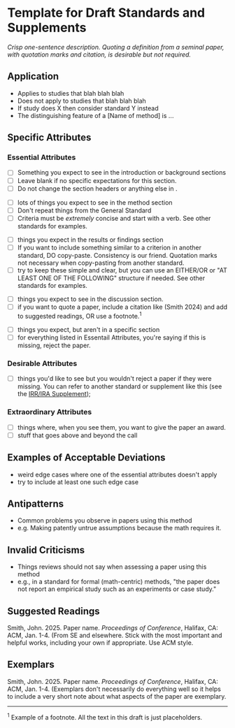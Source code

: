 # Template for Draft Standards and Supplements
<standard name="Name of method">

*<desc>Crisp one-sentence description. Quoting a definition from a seminal paper, with quotation marks and citation, is desirable but not required.</desc>*


## Application 

-   Applies to studies that blah blah blah
-   Does not apply to studies that blah blah blah
-   If study does X then consider standard Y instead
-   The distinguishing feature of a [Name of method] is ...
  
## Specific Attributes 

### Essential Attributes 
<checklist name="Essential">

<intro>

- [ ]	Something you expect to see in the introduction or background sections
- [ ]	Leave blank if no specific expectations for this section.
- [ ]	Do not change the section headers or anything else in <these brackets>. 

<method>

- [ ]	lots of things you expect to see in the method section
- [ ]	Don't repeat things from the General Standard
- [ ]	Criteria must be _extremely_ concise and start with a verb. See other standards for examples.

<results>

- [ ]	things you expect in the results or findings section
- [ ]	If you want to include something similar to a criterion in another standard, DO copy-paste. Consistency is our friend. Quotation marks not necessary when copy-pasting from another standard.
- [ ]	try to keep these simple and clear, but you can use an EITHER/OR or "AT LEAST ONE OF THE FOLLOWING" structure if needed. See other standards for examples.

<discussion>

- [ ]  things you expect to see in the discussion section. 
- [ ] if you want to quote a paper, include a citation like (Smith 2024) and add to suggested readings, OR use a footnote.<sup><a class="footnote footnote-ref">1</a></sup> 

<other>
  
- [ ] things you expect, but aren't in a specific section
- [ ] for everything listed in Essentail Attributes, you're saying if this is missing, reject the paper. 

</checklist>

### Desirable Attributes 
<checklist name="Desirable">
	
- [ ]	things you'd like to see but you wouldn't reject a paper if they were missing. You can refer to another standard or supplement like this (see the [IRR/IRA Supplement](https://github.com/acmsigsoft/EmpiricalStandards/blob/master/docs/supplements/InterRaterReliabilityAndAgreement.md));
</checklist>
     
### Extraordinary Attributes
<checklist name="Extraordinary">
  
- [ ]	things where, when you see them, you want to give the paper an award. 
- [ ] stuff that goes above and beyond the call
  
</checklist>

## Examples of Acceptable Deviations 

- weird edge cases where one of the essential attributes doesn't apply
- try to include at least one such edge case

## Antipatterns 

-   Common problems you observe in papers using this method
-   e.g. Making patently untrue assumptions because the math requires it. 
    
## Invalid Criticisms

-   Things reviews should not say when assessing a paper using this method
-   e.g., in a standard for formal (math-centric) methods, "the paper does not report an empirical study such as an experiments or case study."
	

## Suggested Readings 

Smith, John. 2025. Paper name. *Proceedings of Conference*, Halifax, CA: ACM, Jan. 1-4. (From SE and elsewhere. Stick with the most important and helpful works, including your own if appropriate. Use ACM style.
	
## Exemplars

Smith, John. 2025. Paper name. *Proceedings of Conference*, Halifax, CA: ACM, Jan. 1-4. (Exemplars don't necessarily do everything well so it helps to include a very short note about what aspects of the paper are exemplary. 

---
<footnote><sup><a class="footnote footnote-text">1</a></sup> Example of a footnote. All the text in this draft is just placeholders.</footnote><br>
</standard>
